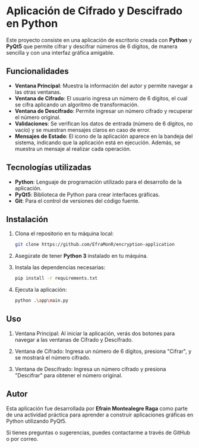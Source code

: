 # Aplicación de Cifrado y Descifrado en Python

Este proyecto consiste en una aplicación de escritorio creada con **Python** y **PyQt5** que permite cifrar y descifrar números de 6 dígitos, de manera sencilla y con una interfaz gráfica amigable.

## Funcionalidades

- **Ventana Principal**: Muestra la información del autor y permite navegar a las otras ventanas.
- **Ventana de Cifrado**: El usuario ingresa un número de 6 dígitos, el cual se cifra aplicando un algoritmo de transformación.
- **Ventana de Descifrado**: Permite ingresar un número cifrado y recuperar el número original.
- **Validaciones**: Se verifican los datos de entrada (número de 6 dígitos, no vacío) y se muestran mensajes claros en caso de error.
- **Mensajes de Estado**: El icono de la aplicación aparece en la bandeja del sistema, indicando que la aplicación está en ejecución. Además, se muestra un mensaje al realizar cada operación.

## Tecnologías utilizadas

- **Python**: Lenguaje de programación utilizado para el desarrollo de la aplicación.
- **PyQt5**: Biblioteca de Python para crear interfaces gráficas.
- **Git**: Para el control de versiones del código fuente.

## Instalación

1. Clona el repositorio en tu máquina local:
   ```bash
   git clone https://github.com/EfraMonR/encryption-application

2. Asegúrate de tener **Python 3** instalado en tu máquina.

3. Instala las dependencias necesarias:
   ```bash
   pip install -r requirements.txt

4. Ejecuta la aplicación:
   ```bash
   python .\app\main.py

## Uso

1. Ventana Principal: Al iniciar la aplicación, verás dos botones para navegar a las ventanas de Cifrado y Descifrado.

2. Ventana de Cifrado: Ingresa un número de 6 dígitos, presiona "Cifrar", y se mostrará el número cifrado.

3. Ventana de Descifrado: Ingresa un número cifrado y presiona "Descifrar" para obtener el número original.

## Autor

Esta aplicación fue desarrollada por **Efrain Montealegre Raga** como parte de una actividad práctica para aprender a construir aplicaciones gráficas en Python utilizando PyQt5.

Si tienes preguntas o sugerencias, puedes contactarme a través de GitHub o por correo.